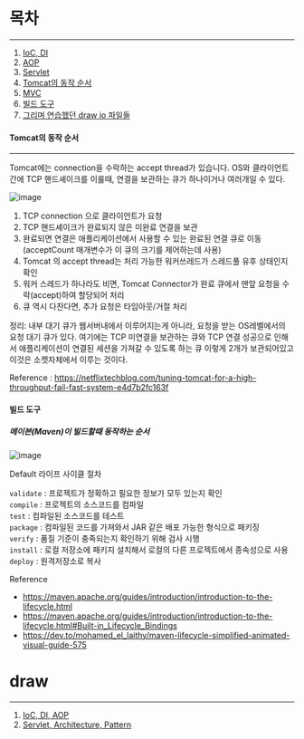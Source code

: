 # 목차
---

1. [IoC, DI]()
2. [AOP]()
3. [Servlet]()
4. [Tomcat의 동작 순서](#Tomcat의-동작-순서)
5. [MVC]()
6. [빌드 도구](#빌드-도구)
7. [그리며 연습했던 draw io 파일들](#Draw)

#### Tomcat의 동작 순서
---

Tomcat에는 connection을 수락하는 accept thread가 있습니다. OS와 클라이언트간에 TCP 핸드셰이크를 이룰때, 연결을 보관하는 큐가 하나이거나 여러개일 수 있다.

![image](https://raw.githubusercontent.com/amazon7737/spring-framework-read-docs/refs/heads/main/images/tomcat-draw.png)

1. TCP connection 으로 클라이언트가 요청
2. TCP 핸드셰이크가 완료되지 않은 미완료 연결을 보관
3. 완료되면 연결은 애플리케이션에서 사용할 수 있는 완료된 연결 큐로 이동 (acceptCount 매개변수가 이 큐의 크기를 제어하는데 사용)
4. Tomcat 의 accept thread는 처리 가능한 워커쓰레드가 스레드풀 유후 상태인지 확인
5. 워커 스레드가 하나라도 비면, Tomcat Connector가 완료 큐에서 맨앞 요청을 수락(accept)하여 할당되어 처리
6. 큐 역시 다찬다면, 추가 요청은 타임아웃/거절 처리

정리: 내부 대기 큐가 웹서버내에서 이루어지는게 아니라, 요청을 받는 OS레벨에서의 요청 대기 큐가 있다. 여기에는 TCP 미연결을 보관하는 큐와 TCP 연결 성공으로 인해서 애플리케이션이 연결된 세션을 가져갈 수 있도록 하는 큐 이렇게 2개가 보관되어있고 이것은 소켓자체에서 이루는 것이다.

Reference : https://netflixtechblog.com/tuning-tomcat-for-a-high-throughput-fail-fast-system-e4d7b2fc163f


#### 빌드 도구


##### 메이븐(Maven)이 빌드할때 동작하는 순서

![image](https://raw.githubusercontent.com/amazon7737/spring-framework-read-docs/refs/heads/main/images/maven-default-cycle.png)


Default 라이프 사이클 절차

`validate` : 프로젝트가 정확하고 필요한 정보가 모두 있는지 확인 <br/>
`compile` : 프로젝트의 소스코드를 컴파일 <br/>
`test` : 컴파일된 소스코드를 테스트 <br/>
`package` : 컴파일된 코드를 가져와서 JAR 같은 배포 가능한 형식으로 패키징 <br/>
`verify` : 품질 기준이 충족되는지 확인하기 위해 검사 시행 <br/>
`install` : 로컬 저장소에 패키지 설치해서 로컬의 다른 프로젝트에서 종속성으로 사용 <br/>
`deploy` : 원격저장소로 복사 <br/>


Reference
- https://maven.apache.org/guides/introduction/introduction-to-the-lifecycle.html
- https://maven.apache.org/guides/introduction/introduction-to-the-lifecycle.html#Built-in_Lifecycle_Bindings
- https://dev.to/mohamed_el_laithy/maven-lifecycle-simplified-animated-visual-guide-575




# draw
---
1. [IoC, DI, AOP](https://drive.google.com/file/d/1_gsWZYOrFJUKD-br1loYv8xpsyYrHisF/view?usp=sharing)
2. [Servlet, Architecture, Pattern](https://github.com/amazon7737/Spring-comes-who/blob/main/1%EC%A3%BC%EC%B0%A8/servlet%2Carchitecture%2Cpattern.png)

